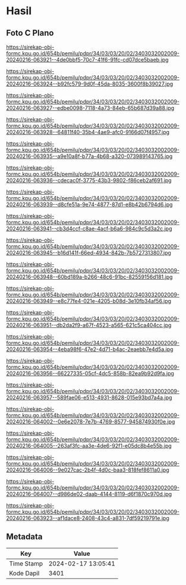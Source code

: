 # Hasil

## Foto C Plano

https://sirekap-obj-formc.kpu.go.id/654b/pemilu/pdpr/34/03/03/20/02/3403032002009-20240216-063921--4de0bbf5-70c7-41f6-91fc-cd07dce5baeb.jpg

https://sirekap-obj-formc.kpu.go.id/654b/pemilu/pdpr/34/03/03/20/02/3403032002009-20240216-063924--b92fc579-9d0f-45da-8035-3600f8b39027.jpg

https://sirekap-obj-formc.kpu.go.id/654b/pemilu/pdpr/34/03/03/20/02/3403032002009-20240216-063927--edbe0098-7118-4a73-84eb-65b687d39a88.jpg

https://sirekap-obj-formc.kpu.go.id/654b/pemilu/pdpr/34/03/03/20/02/3403032002009-20240216-063928--64811f40-35b4-4ae9-afc0-9166d07f4957.jpg

https://sirekap-obj-formc.kpu.go.id/654b/pemilu/pdpr/34/03/03/20/02/3403032002009-20240216-063935--a9e10a8f-b77a-4b68-a320-073989143765.jpg

https://sirekap-obj-formc.kpu.go.id/654b/pemilu/pdpr/34/03/03/20/02/3403032002009-20240216-063936--cdecac0f-3775-43b3-9802-f86ceb2af691.jpg

https://sirekap-obj-formc.kpu.go.id/654b/pemilu/pdpr/34/03/03/20/02/3403032002009-20240216-063939--d8cfe51a-9e74-4877-87d1-e8b42b6794d6.jpg

https://sirekap-obj-formc.kpu.go.id/654b/pemilu/pdpr/34/03/03/20/02/3403032002009-20240216-063941--cb3d4ccf-c8ae-4acf-b6a6-984c9c5d3a2c.jpg

https://sirekap-obj-formc.kpu.go.id/654b/pemilu/pdpr/34/03/03/20/02/3403032002009-20240216-063945--b16d141f-66ed-4934-842b-7b5727313807.jpg

https://sirekap-obj-formc.kpu.go.id/654b/pemilu/pdpr/34/03/03/20/02/3403032002009-20240216-063948--60bd189a-b266-48c6-91bc-82559156d181.jpg

https://sirekap-obj-formc.kpu.go.id/654b/pemilu/pdpr/34/03/03/20/02/3403032002009-20240216-063949--e8c77fe4-021e-4205-b08d-3e10fb34af56.jpg

https://sirekap-obj-formc.kpu.go.id/654b/pemilu/pdpr/34/03/03/20/02/3403032002009-20240216-063951--db2da2f9-a67f-4523-a565-621c5ca404cc.jpg

https://sirekap-obj-formc.kpu.go.id/654b/pemilu/pdpr/34/03/03/20/02/3403032002009-20240216-063954--4eba98f6-47e2-4d71-b4ac-2eaebb7e4d5a.jpg

https://sirekap-obj-formc.kpu.go.id/654b/pemilu/pdpr/34/03/03/20/02/3403032002009-20240216-063956--66227335-05cf-4dc5-858b-82ea9b92d9fa.jpg

https://sirekap-obj-formc.kpu.go.id/654b/pemilu/pdpr/34/03/03/20/02/3403032002009-20240216-063957--589fae06-e513-4931-8628-015e93bd7a4a.jpg

https://sirekap-obj-formc.kpu.go.id/654b/pemilu/pdpr/34/03/03/20/02/3403032002009-20240216-064002--0e6e2078-7e7b-4769-8577-945874930f0e.jpg

https://sirekap-obj-formc.kpu.go.id/654b/pemilu/pdpr/34/03/03/20/02/3403032002009-20240216-064005--263af3fc-aa3e-4de6-92f1-e05dc8b4e55b.jpg

https://sirekap-obj-formc.kpu.go.id/654b/pemilu/pdpr/34/03/03/20/02/3403032002009-20240216-064006--9e027cac-2b4f-4d0c-baa3-818fef8611a0.jpg

https://sirekap-obj-formc.kpu.go.id/654b/pemilu/pdpr/34/03/03/20/02/3403032002009-20240216-064007--d986de02-daab-4144-8119-d6f1870c970d.jpg

https://sirekap-obj-formc.kpu.go.id/654b/pemilu/pdpr/34/03/03/20/02/3403032002009-20240216-063923--af1dace8-2408-43c4-a831-7df59219791e.jpg


## Metadata

| Key        | Value               |
| ---------- | ------------------- |
| Time Stamp | 2024-02-17 13:05:41 |
| Kode Dapil | 3401                |



